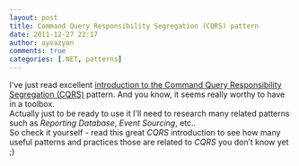 ```yaml
---
layout: post
title: Command Query Responsibility Segregation (CQRS) pattern
date: 2011-12-27 22:17
author: ayvazyan
comments: true
categories: [.NET, patterns]
---
```

I've just read excellent <a href="http://martinfowler.com/bliki/CQRS.html">introduction to the Command Query Responsibility Segregation (CQRS)</a> pattern. And you know, it seems really worthy to have in a toolbox.  <br />Actually just to be ready to use it I'll need to research many related patterns such as <em>Reporting Database</em>, <em>Event Sourcing</em>, etc..    <br />So check it yourself - read this great <em>CQRS</em> introduction to see how many useful patterns and practices those are related to <em>CQRS</em> you don’t know yet ;)
